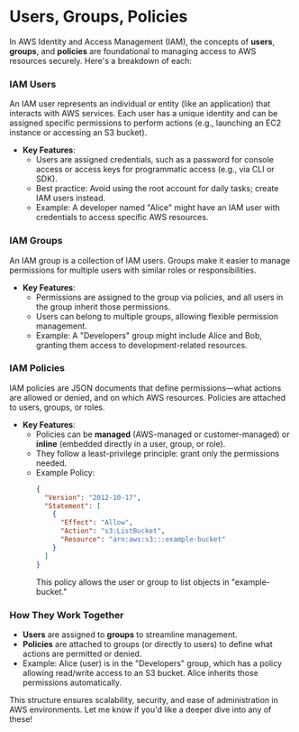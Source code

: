 # Users, Groups, Policies

In AWS Identity and Access Management (IAM), the concepts of **users**, **groups**, and **policies** are foundational to managing access to AWS resources securely. Here's a breakdown of each:

### **IAM Users**

An IAM user represents an individual or entity (like an application) that interacts with AWS services. Each user has a unique identity and can be assigned specific permissions to perform actions (e.g., launching an EC2 instance or accessing an S3 bucket).

- **Key Features**:
  - Users are assigned credentials, such as a password for console access or access keys for programmatic access (e.g., via CLI or SDK).
  - Best practice: Avoid using the root account for daily tasks; create IAM users instead.
  - Example: A developer named "Alice" might have an IAM user with credentials to access specific AWS resources.

### **IAM Groups**

An IAM group is a collection of IAM users. Groups make it easier to manage permissions for multiple users with similar roles or responsibilities.

- **Key Features**:
  - Permissions are assigned to the group via policies, and all users in the group inherit those permissions.
  - Users can belong to multiple groups, allowing flexible permission management.
  - Example: A "Developers" group might include Alice and Bob, granting them access to development-related resources.

### **IAM Policies**

IAM policies are JSON documents that define permissions—what actions are allowed or denied, and on which AWS resources. Policies are attached to users, groups, or roles.

- **Key Features**:
  - Policies can be **managed** (AWS-managed or customer-managed) or **inline** (embedded directly in a user, group, or role).
  - They follow a least-privilege principle: grant only the permissions needed.
  - Example Policy:
    ```json
    {
      "Version": "2012-10-17",
      "Statement": [
        {
          "Effect": "Allow",
          "Action": "s3:ListBucket",
          "Resource": "arn:aws:s3:::example-bucket"
        }
      ]
    }
    ```
    This policy allows the user or group to list objects in "example-bucket."

### **How They Work Together**

- **Users** are assigned to **groups** to streamline management.
- **Policies** are attached to groups (or directly to users) to define what actions are permitted or denied.
- Example: Alice (user) is in the "Developers" group, which has a policy allowing read/write access to an S3 bucket. Alice inherits those permissions automatically.

This structure ensures scalability, security, and ease of administration in AWS environments. Let me know if you'd like a deeper dive into any of these!
